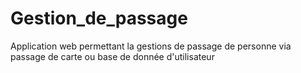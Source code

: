 # Gestion_de_passage
Application web permettant la gestions de passage de personne via passage de carte ou base de donnée d'utilisateur
